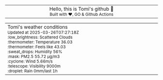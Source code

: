 
<div align="center">
<table>
<tbody>
<td align="center">
<img width="2000" height="0"><br>
Hello, this is Tomi's github 👋<br>
<sup>Built with ❤️, GO & Github Actions</sup><br>
<img width="2000" height="0">
</td>
</tbody>
</table>
</div>
<table>
<tbody>
<td align="left">
<img width="2000" height="0"><br>
Tomi's weather conditions<br>
<sup>Updated at 2025-03-26T07:27:18Z</sup><br>
<sup>:low_brightness: Scattered Clouds</sup><br>
<sup>:thermometer: Temperature 36.03 </sup><br>
<sup>:thermometer: Feels like 43.03</sup><br>
<sup>:sweat_drops: Humidity 56%</sup><br>
<sup>:mask: PM2.5 55.72 μg/m3</sup><br>
<sup>:cyclone: Wind 5.66m/s </sup><br>
<sup>:telescope: Visibility 9000m </sup><br>
<sup>:droplet: Rain 0mm/last 1h </sup><br>
<img width="2000" height="0">
</td>
<td align="left">
<img width="2000" height="0"><br>
<br>
<img width="2000" height="0">
</td>
</tbody>
</table>
</div>
    